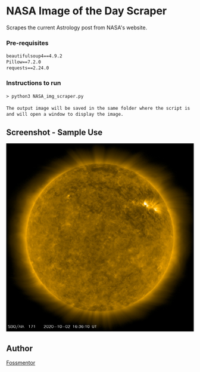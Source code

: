 # NASA Image of the Day Scraper

Scrapes the current Astrology post from NASA's website.

### Pre-requisites

	beautifulsoup4==4.9.2
	Pillow==7.2.0
	requests==2.24.0

### Instructions to run

  	> python3 NASA_img_scraper.py

  	The output image will be saved in the same folder where the script is and will open a window to display the image.

## Screenshot - Sample Use

![Screenshot](SDO_2020Oct2_1024_0171.jpg)

## Author
[Fossmentor](https://github.com/fossmentorOfficial)
